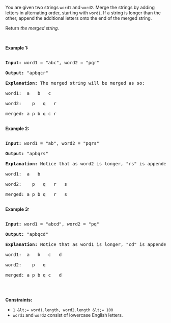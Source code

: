 You are given two strings `` word1 `` and `` word2 ``. Merge the strings by adding letters in alternating order, starting with `` word1 ``. If a string is longer than the other, append the additional letters onto the end of the merged string.

Return _the merged string._

&nbsp;

__Example 1:__

<pre>
<strong>Input:</strong> word1 = "abc", word2 = "pqr"
<strong>Output:</strong> "apbqcr"
<strong>Explanation:</strong>&nbsp;The merged string will be merged as so:
word1:  a   b   c
word2:    p   q   r
merged: a p b q c r
</pre>

__Example 2:__

<pre>
<strong>Input:</strong> word1 = "ab", word2 = "pqrs"
<strong>Output:</strong> "apbqrs"
<strong>Explanation:</strong>&nbsp;Notice that as word2 is longer, "rs" is appended to the end.
word1:  a   b 
word2:    p   q   r   s
merged: a p b q   r   s
</pre>

__Example 3:__

<pre>
<strong>Input:</strong> word1 = "abcd", word2 = "pq"
<strong>Output:</strong> "apbqcd"
<strong>Explanation:</strong>&nbsp;Notice that as word1 is longer, "cd" is appended to the end.
word1:  a   b   c   d
word2:    p   q 
merged: a p b q c   d
</pre>

&nbsp;

__Constraints:__

*   `` 1 &lt;= word1.length, word2.length &lt;= 100 ``
*   `` word1 `` and `` word2 `` consist of lowercase English letters.